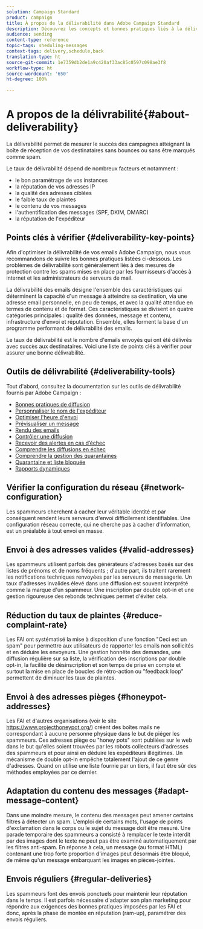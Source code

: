 ```yaml
---
solution: Campaign Standard
product: campaign
title: À propos de la délivrabilité dans Adobe Campaign Standard
description: Découvrez les concepts et bonnes pratiques liés à la délivrabilité, ainsi que les outils proposés par Adobe Campaign Standard pour optimiser l'envoi de vos diffusions.
audience: sending
content-type: reference
topic-tags: sheduling-messages
context-tags: delivery,schedule,back
translation-type: ht
source-git-commit: 1e7359db2de1a9c420af33ac85c0597c098ae3f8
workflow-type: ht
source-wordcount: '650'
ht-degree: 100%

---
```



# A propos de la délivrabilité{#about-deliverability}

La délivrabilité permet de mesurer le succès des campagnes atteignant la boîte de réception de vos destinataires sans bounces ou sans être marqués comme spam.

Le taux de délivrabilité dépend de nombreux facteurs et notamment :

* le bon paramétrage de vos instances
* la réputation de vos adresses IP
* la qualité des adresses ciblées
* le faible taux de plaintes
* le contenu de vos messages
* l&#39;authentification des messages (SPF, DKIM, DMARC)
* la réputation de l&#39;expéditeur

## Points clés à vérifier {#deliverability-key-points}

Afin d&#39;optimiser la délivrabilité de vos emails Adobe Campaign, nous vous recommandons de suivre les bonnes pratiques listées ci-dessous. Les problèmes de délivrabilité sont généralement liés à des mesures de protection contre les spams mises en place par les fournisseurs d&#39;accès à internet et les administrateurs de serveurs de mail.

La délivrabilité des emails désigne l&#39;ensemble des caractéristiques qui déterminent la capacité d&#39;un message à atteindre sa destination, via une adresse email personnelle, en peu de temps, et avec la qualité attendue en termes de contenu et de format. Ces caractéristiques se divisent en quatre catégories principales : qualité des données, message et contenu, infrastructure d&#39;envoi et réputation. Ensemble, elles forment la base d&#39;un programme performant de délivrabilité des emails.

Le taux de délivrabilité est le nombre d&#39;emails envoyés qui ont été délivrés avec succès aux destinataires.
Voici une liste de points clés à vérifier pour assurer une bonne délivrabilité.

## Outils de délivrabilité {#deliverability-tools}

Tout d&#39;abord, consultez la documentation sur les outils de délivrabilité fournis par Adobe Campaign :
* [Bonnes pratiques de diffusion](../../sending/using/delivery-best-practices.md)
* [Personnaliser le nom de l&#39;expéditeur](../../designing/using/personalization.md#personalizing-the-sender)
* [Optimiser l&#39;heure d&#39;envoi](../../sending/using/optimizing-the-sending-time.md)
* [Prévisualiser un message](../../sending/using/previewing-messages.md)
* [Rendu des emails](../../sending/using/email-rendering.md)
* [Contrôler une diffusion](../../sending/using/monitoring-a-delivery.md)
* [Recevoir des alertes en cas d’échec](../../sending/using/receiving-alerts-when-failures-happen.md)
* [Comprendre les diffusions en échec](../../sending/using/understanding-delivery-failures.md)
* [Comprendre la gestion des quarantaines](../../sending/using/understanding-quarantine-management.md)
* [Quarantaine et liste bloquée](../../sending/using/understanding-quarantine-management.md#quarantine-vs-denylist)
* [Rapports dynamiques](../../reporting/using/about-dynamic-reports.md)

## Vérifier la configuration du réseau {#network-configuration}

Les spammeurs cherchent à cacher leur véritable identité et par conséquent rendent leurs serveurs d&#39;envoi difficilement identifiables. Une configuration réseau correcte, qui ne cherche pas à cacher d&#39;information, est un préalable à tout envoi en masse.

## Envoi à des adresses valides {#valid-addresses}

Les spammeurs utilisent parfois des générateurs d&#39;adresses basés sur des listes de prénoms et de noms fréquents ; d&#39;autre part, ils traitent rarement les notifications techniques renvoyées par les serveurs de messagerie. Un taux d&#39;adresses invalides élevé dans une diffusion est souvent interprété comme la marque d&#39;un spammeur. Une inscription par double opt-in et une gestion rigoureuse des rebonds techniques permet d&#39;éviter cela.

## Réduction du taux de plaintes {#reduce-complaint-rate}

Les FAI ont systématisé la mise à disposition d&#39;une fonction &quot;Ceci est un spam&quot; pour permettre aux utilisateurs de rapporter les emails non sollicités et en déduire les envoyeurs. Une gestion honnête des demandes, une diffusion régulière sur sa liste, la vérification des inscriptions par double opt-in, la facilité de désinscription et son temps de prise en compte et surtout la mise en place de boucles de rétro-action ou &quot;feedback loop&quot; permettent de diminuer les taux de plaintes.

## Envoi à des adresses pièges {#honeypot-addresses}

Les FAI et d&#39;autres organisations (voir le site https://www.projecthoneypot.org/) créent des boîtes mails ne correspondant à aucune personne physique dans le but de piéger les spammeurs. Ces adresses piège ou &quot;honey pots&quot; sont publiées sur le web dans le but qu&#39;elles soient trouvées par les robots collecteurs d&#39;adresses des spammeurs et pour ainsi en déduire les expéditeurs illégitimes. Un mécanisme de double opt-in empêche totalement l&#39;ajout de ce genre d&#39;adresses. Quand on utilise une liste fournie par un tiers, il faut être sûr des méthodes employées par ce dernier.

## Adaptation du contenu des messages {#adapt-message-content}

Dans une moindre mesure, le contenu des messages peut amener certains filtres à détecter un spam. L&#39;emploi de certains mots, l&#39;usage de points d&#39;exclamation dans le corps ou le sujet du message doit être mesuré. Une parade temporaire des spammeurs a consisté à remplacer le texte interdit par des images dont le texte ne peut pas être examiné automatiquement par les filtres anti-spam. En réponse à cela, un message (au format HTML) contenant une trop forte proportion d&#39;images peut désormais être bloqué, de même qu&#39;un message embarquant les images en pièces-jointes.

## Envois réguliers {#regular-deliveries}

Les spammeurs font des envois ponctuels pour maintenir leur réputation dans le temps. Il est parfois nécessaire d&#39;adapter son plan marketing pour répondre aux exigences des bonnes pratiques imposées par les FAI et donc, après la phase de montée en réputation (ram-up), paramétrer des envois réguliers.
